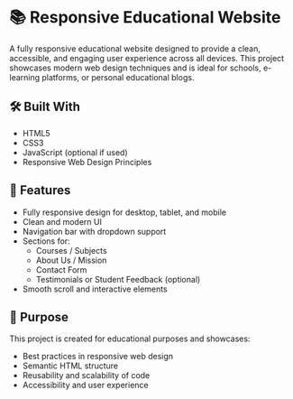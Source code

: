 # 📚 Responsive Educational Website

A fully responsive educational website designed to provide a clean, accessible, and engaging user experience across all devices. This project showcases modern web design techniques and is ideal for schools, e-learning platforms, or personal educational blogs.



## 🛠️ Built With

- HTML5
- CSS3
- JavaScript (optional if used)
- Responsive Web Design Principles


## 📱 Features

- Fully responsive design for desktop, tablet, and mobile
- Clean and modern UI
- Navigation bar with dropdown support
- Sections for:
  - Courses / Subjects
  - About Us / Mission
  - Contact Form
  - Testimonials or Student Feedback (optional)
- Smooth scroll and interactive elements

## 🎯 Purpose

This project is created for educational purposes and showcases:
- Best practices in responsive web design
- Semantic HTML structure
- Reusability and scalability of code
- Accessibility and user experience
